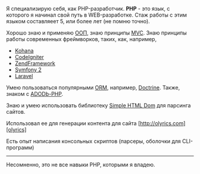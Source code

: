 Я специализирую себя, как PHP-разработчик. **PHP** - это язык, с которого я начинал свой путь в WEB-разработке.
Стаж работы с этим языком составляеет 5, или более лет (не помню точно).

Хорошо знаю и применяю [ООП][ооп], знаю принципы [MVC][mvc].
Знаю принципы работы современных фреймворков, таких, как, например,

* [Kohana][koh-fw]
* [CodeIgniter][cod-fw]
* [ZendFramework][zen-fw]
* [Symfony 2][sym-fw]
* [Laravel][lar-fw]

Умею пользоваться популярными [ORM][orm], например, [Doctrine][doctrine]. Также, знаком с [ADODb-PHP][ado-php].

Знаю и умею использовать библиотеку [Simple HTML Dom][shd] для парсинга сайтов.

Использовал ее для генерации контента для сайта [http://olyrics.com][olyrics]

Есть опыт написания консольных скриптов (парсеры, оболочки для CLI-программ)
- - -
Несомненно, это не все навыки PHP, которыми я владею.

[ооп]: <http://ru.wikipedia.org/wiki/Объектно-ориентированное_программирование> "Объектно-ориентированое программирование"
[mvc]: <http://ru.wikipedia.org/wiki/Model-View-Controller> "Модель-Представление-Контроллер"
[koh-fw]: <http://kohanaframework.org/> "Kohana Framework"
[cod-fw]: <http://ellislab.com/codeigniter> "Code Igniter"
[zen-fw]: <http://framework.zend.com/> "Zend Framework"
[sym-fw]: <http://symfony.com/> "Symfony 2 Framework"
[lar-fw]: <http://laravel.com/> "Laravel Framework"
[composer]: <http://getcomposer.org/> "Composer"
[orm]: <http://ru.wikipedia.org/wiki/ORM> "Object-relational mapping"
[doctrine]: <http://www.doctrine-project.org/> "Doctrine-ORM"
[ado-php]: <http://adodb.sourceforge.net/> "Ado-DB PHP"
[shd]: <http://simplehtmldom.sourceforge.net/manual.htm> "Simple HTML Dom"
[olyrics]: <http://olyrics.com>